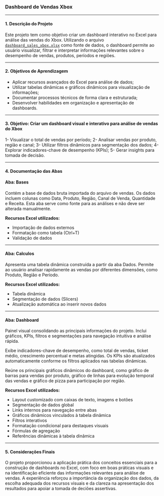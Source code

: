 ### Dashboard de Vendas Xbox
---

#### 1. **Descrição do Projeto**
Este projeto tem como objetivo criar um dashboard interativo no Excel para análise das vendas do Xbox. Utilizando o arquivo [`dashboard_sales_xbox.xlsx`](projeto_dashboard_vendas_xbox/dashboard_sales_xbox.xlsx) como fonte de dados, o dashboard permite ao usuário visualizar, filtrar e interpretar informações relevantes sobre o desempenho de vendas, produtos, períodos e regiões.

---

#### 2. **Objetivos de Aprendizagem**

- Aplicar recursos avançados do Excel para análise de dados;
- Utilizar tabelas dinâmicas e gráficos dinâmicos para visualização de informações;
- Documentar processos técnicos de forma clara e estruturada;
- Desenvolver habilidades em organização e apresentação de dashboards.

---

#### 3. **Objetivo:** Criar um dashboard visual e interativo para análise de vendas do Xbox

1- Visualizar o total de vendas por período;
2- Analisar vendas por produto, região e canal;
3- Utilizar filtros dinâmicos para segmentação dos dados;
4- Explorar indicadores-chave de desempenho (KPIs);
5- Gerar insights para tomada de decisão.

---

#### 4. **Documentação das Abas**

#### Aba: Bases
Contém a base de dados bruta importada do arquivo de vendas. Os dados incluem colunas como Data, Produto, Região, Canal de Venda, Quantidade e Receita. Esta aba serve como fonte para as análises e não deve ser alterada manualmente.

**Recursos Excel utilizados:**
- Importação de dados externos
- Formatação como tabela (Ctrl+T)
- Validação de dados

---

#### Aba: Calculos
Apresenta uma tabela dinâmica construída a partir da aba Dados. Permite ao usuário analisar rapidamente as vendas por diferentes dimensões, como Produto, Região e Período.

**Recursos Excel utilizados:**
- Tabela dinâmica
- Segmentação de dados (Slicers)
- Atualização automática ao inserir novos dados

---

#### Aba: Dashboard
Painel visual consolidando as principais informações do projeto. Inclui gráficos, KPIs, filtros e segmentações para navegação intuitiva e análise rápida.

Exibe indicadores-chave de desempenho, como total de vendas, ticket médio, crescimento percentual e metas atingidas. Os KPIs são atualizados automaticamente conforme os filtros aplicados nas tabelas dinâmicas.

Reúne os principais gráficos dinâmicos do dashboard, como gráfico de barras para vendas por produto, gráfico de linhas para evolução temporal das vendas e gráfico de pizza para participação por região.

**Recursos Excel utilizados:**
- Layout customizado com caixas de texto, imagens e botões
- Segmentação de dados global
- Links internos para navegação entre abas
- Gráficos dinâmicos vinculados à tabela dinâmica
- Filtros interativos
- Formatação condicional para destaques visuais
- Fórmulas de agregação
- Referências dinâmicas à tabela dinâmica

---

#### 5. **Considerações Finais**

O projeto proporcionou a aplicação prática dos conceitos essenciais para a construção de dashboards no Excel, com foco em boas práticas visuais e na identificação eficiente das informações relevantes para análise de vendas. A experiência reforçou a importância da organização dos dados, da escolha adequada dos recursos visuais e da clareza na apresentação dos resultados para apoiar a tomada de deciões assertivas.